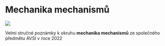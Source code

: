 # Mechanika mechanismů

[![](https://img.shields.io/badge/docs-latest-blue.svg)](https://lieskjur.github.io/MechanikaMechanismu)

Velmi stručné poznámky k okruhu **mechanika mechanismů** ze společného předmětu AVSI v roce 2022
